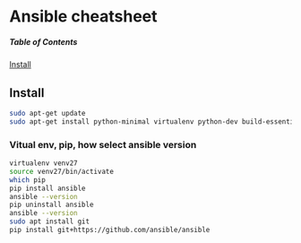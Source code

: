 # Ansible cheatsheet

##### Table of Contents
[Install](#install)  

<a name="install"/>

## Install  
```bash
sudo apt-get update
sudo apt-get install python-minimal virtualenv python-dev build-essential
```
### Vitual env, pip, how select ansible version

```bash
virtualenv venv27
source venv27/bin/activate
which pip
pip install ansible
ansible --version
pip uninstall ansible
ansible --version
sudo apt install git
pip install git+https://github.com/ansible/ansible

```
